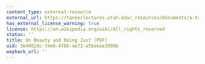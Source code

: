 ```yaml
---
content_type: external-resource
external_url: https://tannerlectures.utah.edu/_resources/documents/a-to-z/s/scarry00.pdf
has_external_license_warning: true
license: https://en.wikipedia.org/wiki/All_rights_reserved
status: ''
title: On Beauty and Being Just (PDF)
uid: 5b4982dc-34e6-4f0b-ae73-a5baeae3990b
wayback_url: ''
---
```

